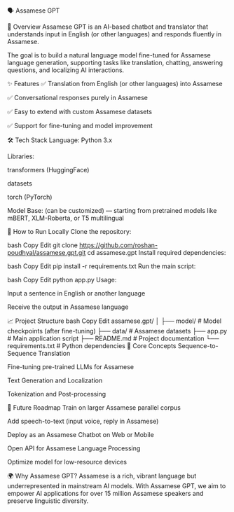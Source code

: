 🗣️ Assamese GPT

📜 Overview
Assamese GPT is an AI-based chatbot and translator that understands input in English (or other languages) and responds fluently in Assamese.

The goal is to build a natural language model fine-tuned for Assamese language generation, supporting tasks like translation, chatting, answering questions, and localizing AI interactions.

✨ Features
✅ Translation from English (or other languages) into Assamese

✅ Conversational responses purely in Assamese

✅ Easy to extend with custom Assamese datasets

✅ Support for fine-tuning and model improvement

🛠️ Tech Stack
Language: Python 3.x

Libraries:

transformers (HuggingFace)

datasets

torch (PyTorch)

Model Base:
(can be customized) — starting from pretrained models like mBERT, XLM-Roberta, or T5 multilingual

🚀 How to Run Locally
Clone the repository:

bash
Copy
Edit
git clone https://github.com/roshan-poudhyal/assamese.gpt.git
cd assamese.gpt
Install required dependencies:

bash
Copy
Edit
pip install -r requirements.txt
Run the main script:

bash
Copy
Edit
python app.py
Usage:

Input a sentence in English or another language

Receive the output in Assamese language

📈 Project Structure
bash
Copy
Edit
assamese.gpt/
│
├── model/              # Model checkpoints (after fine-tuning)
├── data/               # Assamese datasets
├── app.py              # Main application script
├── README.md           # Project documentation
└── requirements.txt    # Python dependencies
🧠 Core Concepts
Sequence-to-Sequence Translation

Fine-tuning pre-trained LLMs for Assamese

Text Generation and Localization

Tokenization and Post-processing

🎯 Future Roadmap
Train on larger Assamese parallel corpus

Add speech-to-text (input voice, reply in Assamese)

Deploy as an Assamese Chatbot on Web or Mobile

Open API for Assamese Language Processing

Optimize model for low-resource devices

🌍 Why Assamese GPT?
Assamese is a rich, vibrant language but underrepresented in mainstream AI models.
With Assamese GPT, we aim to empower AI applications for over 15 million Assamese speakers and preserve linguistic diversity.
